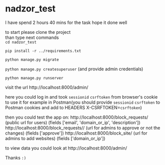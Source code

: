 # nadzor_test

I have spend 2 hours 40 mins for the task hope it done well

to start please clone the project  
than type next commands   
``cd nadzor_test``  

``pip install -r ../requirements.txt``

``python manage.py migrate``

``python manage.py createsuperuser`` (and provide admin credentials)

``python manage.py runserver``

visit the url http://localhost:8000/admin/  

here you could log in and took ``sessionid`` ``csrftoken`` from browser's cookie 
to use it for example in Postman(you should provide ``sessionid`` ``csrftoken`` to Postman cookies and add to HEADERS X-CSRFTOKEN=``csrftoken``)

then you could test the app on:
http://localhost:8000/block_requests/ (public url for users) (fields ['email', 'domain_or_ip', 'description'])
http://localhost:8000/block_requests/<id>/ (url for admins to approve or not the changes) (fields ['approve'])
http://localhost:8000/block_site/ (url for admins to add websites) (fields ['domain_or_ip'])


to view data you could look at http://localhost:8000/admin/

Thanks `:)`
